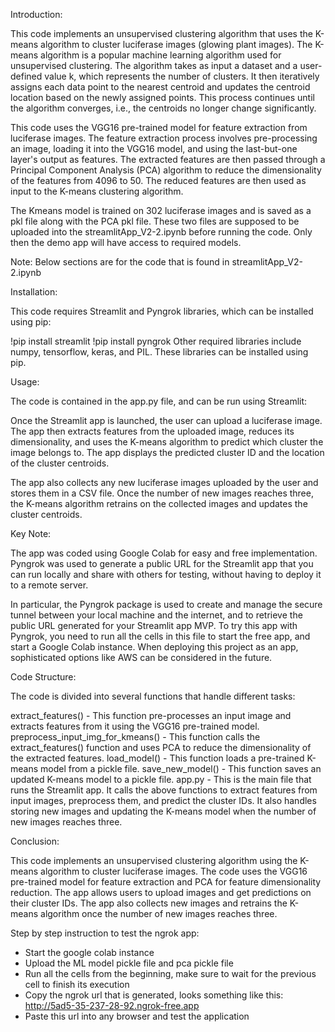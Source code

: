 
Introduction:

This code implements an unsupervised clustering algorithm that uses the K-means algorithm to cluster luciferase images (glowing plant images). The K-means algorithm is a popular machine learning algorithm used for unsupervised clustering. The algorithm takes as input a dataset and a user-defined value k, which represents the number of clusters. It then iteratively assigns each data point to the nearest centroid and updates the centroid location based on the newly assigned points. This process continues until the algorithm converges, i.e., the centroids no longer change significantly.

This code uses the VGG16 pre-trained model for feature extraction from luciferase images. The feature extraction process involves pre-processing an image, loading it into the VGG16 model, and using the last-but-one layer's output as features. The extracted features are then passed through a Principal Component Analysis (PCA) algorithm to reduce the dimensionality of the features from 4096 to 50. The reduced features are then used as input to the K-means clustering algorithm.

The Kmeans model is trained on 302 luciferase images and is saved as a pkl file along with the PCA pkl file. These two files are supposed to be uploaded into the streamlitApp_V2-2.ipynb before running the code. Only then the demo app will have access to required models.

Note: Below sections are for the code that is found in streamlitApp_V2-2.ipynb

Installation:

This code requires Streamlit and Pyngrok libraries, which can be installed using pip:

!pip install streamlit
!pip install pyngrok
Other required libraries include numpy, tensorflow, keras, and PIL. These libraries can be installed using pip.

Usage:

The code is contained in the app.py file, and can be run using Streamlit:

Once the Streamlit app is launched, the user can upload a luciferase image. The app then extracts features from the uploaded image, reduces its dimensionality, and uses the K-means algorithm to predict which cluster the image belongs to. The app displays the predicted cluster ID and the location of the cluster centroids.

The app also collects any new luciferase images uploaded by the user and stores them in a CSV file. Once the number of new images reaches three, the K-means algorithm retrains on the collected images and updates the cluster centroids.

Key Note:

The app was coded using Google Colab for easy and free implementation. Pyngrok was used to generate a public URL for the Streamlit app that you can run locally and share with others for testing, without having to deploy it to a remote server.

In particular, the Pyngrok package is used to create and manage the secure tunnel between your local machine and the internet, and to retrieve the public URL generated for your Streamlit app MVP. To try this app with Pyngrok, you need to run all the cells in this file to start the free app, and start a Google Colab instance. When deploying this project as an app, sophisticated options like AWS can be considered in the future.

Code Structure:

The code is divided into several functions that handle different tasks:

extract_features() - This function pre-processes an input image and extracts features from it using the VGG16 pre-trained model.
preprocess_input_img_for_kmeans() - This function calls the extract_features() function and uses PCA to reduce the dimensionality of the extracted features.
load_model() - This function loads a pre-trained K-means model from a pickle file.
save_new_model() - This function saves an updated K-means model to a pickle file.
app.py - This is the main file that runs the Streamlit app. It calls the above functions to extract features from input images, preprocess them, and predict the cluster IDs. It also handles storing new images and updating the K-means model when the number of new images reaches three.

Conclusion:

This code implements an unsupervised clustering algorithm using the K-means algorithm to cluster luciferase images. The code uses the VGG16 pre-trained model for feature extraction and PCA for feature dimensionality reduction. The app allows users to upload images and get predictions on their cluster IDs. The app also collects new images and retrains the K-means algorithm once the number of new images reaches three.


Step by step instruction to test the ngrok app:

- Start the google colab instance
- Upload the ML model pickle file and pca pickle file
- Run all the cells from the beginning, make sure to wait for the previous cell to finish its execution
- Copy the ngrok url that is generated, looks something like this: http://5ad5-35-237-28-92.ngrok-free.app
- Paste this url into any browser and test the application
